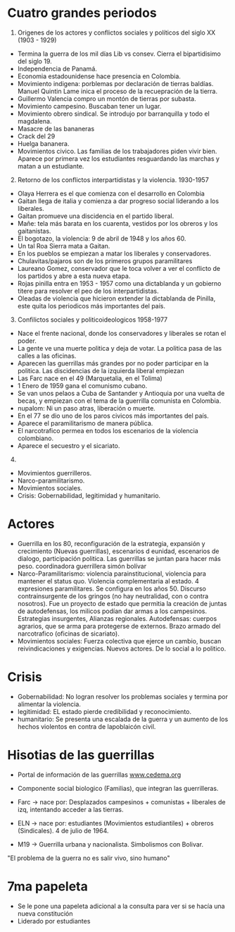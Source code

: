 # Cuatro grandes periodos

1. Origenes de los actores y conflictos sociales y políticos del siglo  XX (1903 - 1929)

- Termina la guerra de los mil días Lib vs consev. Cierra el bipartidisimo del siglo 19.
- Independencia de Panamá.
- Economia estadounidense hace presencia en Colombia.
- Movimiento indigena: porblemas por declaración de tierras baldías. Manuel Quintin Lame inica el proceso de la recuepración de la tierra.
- Guillermo Valencia compro un montón de tierras por subasta.
- Movimiento campesino. Buscaban tener un lugar.
- Movimiento obrero sindical. Se introdujo por barranquilla y todo el magdalena.
- Masacre de las bananeras
- Crack del 29
- Huelga bananera.
- Movimientos civico. Las familias de los trabajadores piden vivir bien. Aparece por primera vez los estudiantes resguardando las marchas y matan a un estudiante.

2. Retorno de los conflictos interpartidistas y la violencia. 1930-1957

- Olaya Herrera es el que comienza con el desarrollo en Colombia
- Gaitan llega de italia y comienza a dar progreso social liderando a los liberales.
- Gaitan promueve una discidencia en el partido liberal.
- Mañe: tela más barata en los cuarenta, vestidos por los obreros y los gaitanistas.
- El bogotazo, la violencia: 9 de abril de 1948 y los años 60.
- Un tal Roa Sierra mata a Gaitan.
- En los pueblos se empiezan a matar los liberales y conservadores.
- Chulavitas/pajaros son de los primeros grupos paramilitares
- Laureano Gomez, conservador que le toca volver a ver el conflicto de los partidos y abre a esta nueva etapa.
- Rojas pinilla entra en 1953 - 1957 como una dictablanda y un gobierno titere para resolver el peo de los interpartidistas.
- Oleadas de violencia que hicieron extender la dictablanda de Pinilla, este quita los periodicos más importantes del país.

3. Confilictos sociales y politicoideologicos 1958-1977
- Nace el frente nacional, donde los conservadores y liberales se rotan el poder.
- La gente ve una muerte politica y deja de votar. La politica pasa de las calles a las oficinas.
- Aparecen las guerrillas más grandes por no poder participar en la politica. Las discidencias de la izquierda liberal empiezan 
- Las Farc nace en el 49 (Marquetalia, en el Tolima)
- 1 Enero de 1959 gana el comunismo cubano.
- Se van unos pelaos a Cuba de Santander y Antioquia por una vuelta de becas, y empiezan con el tema de la guerrilla comunista en Colombia.
- nupalom: Ni un paso atras, liberación o muerte.
- En el 77 se dio uno de los paros civicos más importantes del país.
- Aparece el paramilitarismo de manera pública. 
- El narcotrafico permea en todos los escenarios de la violencia colombiano.
- Aparece el secuestro y el sicariato.

4. 
- Movimientos guerrilleros.
- Narco-paramilitarismo.
- Movimientos sociales.
- Crisis: Gobernabilidad, legitimidad y humanitario. 

# Actores

- Guerrilla en los 80, reconfiguración de la estrategia, expansión y crecimiento (Nuevas guerrillas), escenarios d eunidad, escenarios de dialogo, participación politica. Las guerrillas se juntan para hacer más peso. coordinadora guerrillera simón bolívar
- Narco-Paramilitarismo: violencia parainstitucional, violencia para mantener el status quo. Violencia complementaria al estado. 4 expresiones paramilitares. Se configura en los años 50. Discurso contrainsurgente de los gringos (no hay neutralidad, con o contra nosotros). Fue un proyecto de estado que permitia la creación de juntas de autodefensas, los milicos podían dar armas a los campesinos. Estrategias insurgentes,  Alianzas regionales. Autodefensas: cuerpos agrarios, que se arma para protegerse de externos. Brazo armado del narcotrafico (oficinas de sicariato).
- Movimientos sociales: Fuerza colectiva que ejerce un cambio, buscan reivindicaciones y exigencias. Nuevos actores. De lo social a lo politico.

# Crisis

- Gobernabilidad: No logran resolver los problemas sociales y termina por alimentar la violencia.
- legitimidad: EL estado pierde credibilidad y reconocimiento.
- humanitario: Se presenta una escalada de la guerra y un aumento de los hechos violentos en contra de lapoblaicón civil.

# Hisotias de las guerrillas

- Portal de información de las guerrillas
www.cedema.org

- Componente social biologico (Familias), que integran las guerrilleras.
- Farc -> nace por: Desplazados campesinos + comunistas + liberales de izq, intentando acceder a las tierras.
- ELN -> nace por: estudiantes (Movimientos estudiantiles) + obreros (Sindicales). 4 de julio de 1964.
- M19 -> Guerrilla urbana y nacionalista. Simbolismos con Bolivar.

"El problema de la guerra no es salir vivo, sino humano"

# 7ma papeleta

- Se le pone una papeleta adicional a la consulta para ver si se hacía una nueva constitución
- Liderado por estudiantes
